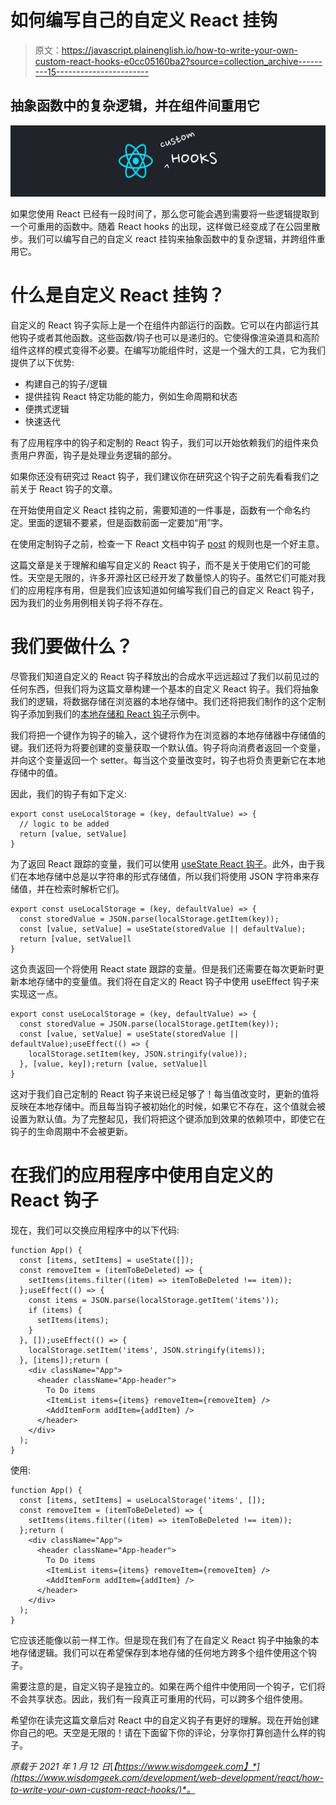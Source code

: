 # 如何编写自己的自定义 React 挂钩

> 原文：<https://javascript.plainenglish.io/how-to-write-your-own-custom-react-hooks-e0cc05160ba2?source=collection_archive---------15----------------------->

## 抽象函数中的复杂逻辑，并在组件间重用它

![](img/c30f7967c36696afd6d8eb08dedc0c23.png)

如果您使用 React 已经有一段时间了，那么您可能会遇到需要将一些逻辑提取到一个可重用的函数中。随着 React hooks 的出现，这样做已经变成了在公园里散步。我们可以编写自己的自定义 react 挂钩来抽象函数中的复杂逻辑，并跨组件重用它。

# 什么是自定义 React 挂钩？

自定义的 React 钩子实际上是一个在组件内部运行的函数。它可以在内部运行其他钩子或者其他函数。这些函数/钩子也可以是递归的。它使得像渲染道具和高阶组件这样的模式变得不必要。在编写功能组件时，这是一个强大的工具，它为我们提供了以下优势:

*   构建自己的钩子/逻辑
*   提供挂钩 React 特定功能的能力，例如生命周期和状态
*   便携式逻辑
*   快速迭代

有了应用程序中的钩子和定制的 React 钩子，我们可以开始依赖我们的组件来负责用户界面，钩子是处理业务逻辑的部分。

如果你还没有研究过 React 钩子，我们建议你在研究这个钩子之前先看看我们之前关于 React 钩子的文章。

在开始使用自定义 React 挂钩之前，需要知道的一件事是，函数有一个命名约定。里面的逻辑不要紧，但是函数前面一定要加“用”字。

在使用定制钩子之前，检查一下 React 文档中钩子 [post](https://reactjs.org/docs/hooks-rules.html) 的规则也是一个好主意。

这篇文章是关于理解和编写自定义的 React 钩子，而不是关于使用它们的可能性。天空是无限的，许多开源社区已经开发了数量惊人的钩子。虽然它们可能对我们的应用程序有用，但是我们应该知道如何编写我们自己的自定义 React 钩子，因为我们的业务用例相关钩子将不存在。

# 我们要做什么？

尽管我们知道自定义的 React 钩子释放出的合成水平远远超过了我们以前见过的任何东西，但我们将为这篇文章构建一个基本的自定义 React 钩子。我们将抽象我们的逻辑，将数据存储在浏览器的本地存储中。我们还将把我们制作的这个定制钩子添加到我们的[本地存储和 React 钩子](https://www.wisdomgeek.com/development/web-development/react/react-hooks-and-local-storage-lets-build-a-todo-app/)示例中。

我们将把一个键作为钩子的输入，这个键将作为在浏览器的本地存储器中存储值的键。我们还将为将要创建的变量获取一个默认值。钩子将向消费者返回一个变量，并向这个变量返回一个 setter。每当这个变量改变时，钩子也将负责更新它在本地存储中的值。

因此，我们的钩子有如下定义:

```
export const useLocalStorage = (key, defaultValue) => {
  // logic to be added
  return [value, setValue]
}
```

为了返回 React 跟踪的变量，我们可以使用 [useState React 钩子](https://www.wisdomgeek.com/development/web-development/react/react-hooks-and-local-storage-lets-build-a-todo-app/)。此外，由于我们在本地存储中总是以字符串的形式存储值，所以我们将使用 JSON 字符串来存储值，并在检索时解析它们。

```
export const useLocalStorage = (key, defaultValue) => {
  const storedValue = JSON.parse(localStorage.getItem(key));
  const [value, setValue] = useState(storedValue || defaultValue);
  return [value, setValue]l
}
```

这负责返回一个将使用 React state 跟踪的变量。但是我们还需要在每次更新时更新本地存储中的变量值。我们将在自定义的 React 钩子中使用 useEffect 钩子来实现这一点。

```
export const useLocalStorage = (key, defaultValue) => {
  const storedValue = JSON.parse(localStorage.getItem(key));
  const [value, setValue] = useState(storedValue || defaultValue);useEffect(() => {
    localStorage.setItem(key, JSON.stringify(value));
  }, [value, key]);return [value, setValue]l
}
```

这对于我们自己定制的 React 钩子来说已经足够了！每当值改变时，更新的值将反映在本地存储中。而且每当钩子被初始化的时候，如果它不存在，这个值就会被设置为默认值。为了完整起见，我们将把这个键添加到效果的依赖项中，即使它在钩子的生命周期中不会被更新。

# 在我们的应用程序中使用自定义的 React 钩子

现在，我们可以交换应用程序中的以下代码:

```
function App() {
  const [items, setItems] = useState([]);
  const removeItem = (itemToBeDeleted) => {
    setItems(items.filter((item) => itemToBeDeleted !== item));
  };useEffect(() => {
    const items = JSON.parse(localStorage.getItem('items'));
    if (items) {
      setItems(items);
    }
  }, []);useEffect(() => {
    localStorage.setItem('items', JSON.stringify(items));
  }, [items]);return (
    <div className="App">
      <header className="App-header">
        To Do items
        <ItemList items={items} removeItem={removeItem} />
        <AddItemForm addItem={addItem} />
      </header>
    </div>
  );
}
```

使用:

```
function App() {
  const [items, setItems] = useLocalStorage('items', []);
  const removeItem = (itemToBeDeleted) => {
    setItems(items.filter((item) => itemToBeDeleted !== item));
  };return (
    <div className="App">
      <header className="App-header">
        To Do items
        <ItemList items={items} removeItem={removeItem} />
        <AddItemForm addItem={addItem} />
      </header>
    </div>
  );
}
```

它应该还能像以前一样工作。但是现在我们有了在自定义 React 钩子中抽象的本地存储逻辑。我们可以在希望保存到本地存储的任何地方跨多个组件使用这个钩子。

需要注意的是，自定义钩子是独立的。如果在两个组件中使用同一个钩子，它们将不会共享状态。因此，我们有一段真正可重用的代码，可以跨多个组件使用。

希望你在读完这篇文章后对 React 中的自定义钩子有更好的理解。现在开始创建你自己的吧。天空是无限的！请在下面留下你的评论，分享你打算创造什么样的钩子。

*原载于 2021 年 1 月 12 日*[*【https://www.wisdomgeek.com】*](https://www.wisdomgeek.com/development/web-development/react/how-to-write-your-own-custom-react-hooks/)*。*